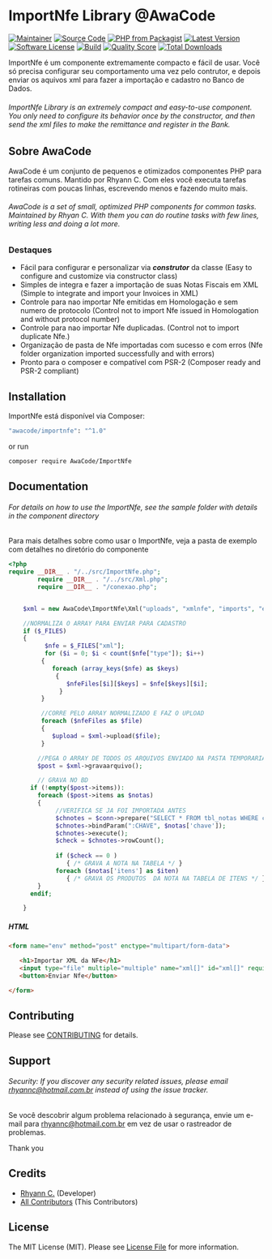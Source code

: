 # ImportNfe Library @AwaCode

[![Maintainer](http://img.shields.io/badge/maintainer-@rhyannc_-blue.svg?style=flat-square)](https://twitter.com/rhyannc_)
[![Source Code](http://img.shields.io/badge/source-AwaCode/ImportNfe-blue.svg?style=flat-square)](https://github.com/rhyannc/ImportNfe)
[![PHP from Packagist](https://img.shields.io/packagist/php-v/AwaCode/ImportNfe.svg?style=flat-square)](https://packagist.org/packages/AwaCode/ImportNfe)
[![Latest Version](https://img.shields.io/github/release/rhyannc/ImportNfe.svg?style=flat-square)](https://github.com/rhyannc/ImportNfe/releases)
[![Software License](https://img.shields.io/badge/license-MIT-brightgreen.svg?style=flat-square)](LICENSE)
[![Build](https://img.shields.io/scrutinizer/build/g/rhyannc/ImportNfe.svg?style=flat-square)](https://scrutinizer-ci.com/g/rhyannc/ImportNfe)
[![Quality Score](https://img.shields.io/scrutinizer/g/rhyannc/ImportNfe.svg?style=flat-square)](https://scrutinizer-ci.com/g/rhyannc/ImportNfe)
[![Total Downloads](https://img.shields.io/packagist/dt/AwaCode/ImportNfe.svg?style=flat-square)](https://packagist.org/packages/AwaCode/ImportNfe)


ImportNfe é um componente extremamente compacto e fácil de usar. Você só precisa configurar seu comportamento uma vez pelo contrutor, e depois enviar os aquivos xml para fazer a importação e cadastro no Banco de Dados.

###### ImportNfe Library is an extremely compact and easy-to-use component. You only need to configure its behavior once by the constructor, and then send the xml files to make the remittance and register in the Bank.


## Sobre AwaCode

AwaCode é um conjunto de pequenos e otimizados componentes PHP para tarefas comuns. Mantido por Rhyann C. Com eles você executa tarefas rotineiras com poucas linhas, escrevendo menos e fazendo muito mais.

###### AwaCode is a set of small, optimized PHP components for common tasks. Maintained by Rhyan C. With them you can do routine tasks with few lines, writing less and doing a lot more.


### Destaques


- Fácil para configurar e personalizar via ***construtor*** da classe (Easy to configure and customize via constructor class)
- Simples de integra e fazer a importação de suas Notas Fiscais em XML (Simple to integrate and import your Invoices in XML)
- Controle para nao importar Nfe emitidas em Homologação e sem numero de protocolo (Control not to import Nfe issued in Homologation and without protocol number)
- Controle para nao importar Nfe duplicadas. (Control not to import duplicate Nfe.)
- Organização de pasta de Nfe importadas com sucesso e com erros (Nfe folder organization imported successfully and with errors)
- Pronto para o composer e compatível com PSR-2 (Composer ready and PSR-2 compliant) 

## Installation

ImportNfe está disponível via Composer:

```bash
"awacode/importnfe": "^1.0"
```

or run

```bash
composer require AwaCode/ImportNfe
```

## Documentation

###### For details on how to use the ImportNfe, see the sample folder with details in the component directory

Para mais detalhes sobre como usar o ImportNfe, veja a pasta de exemplo com detalhes no diretório do componente

```php
<?php
require __DIR__ . "/../src/ImportNfe.php";
        require __DIR__ . "/../src/Xml.php";
        require __DIR__ . "/conexao.php";


    $xml = new AwaCode\ImportNfe\Xml("uploads", "xmlnfe", "imports", "error", false); //("importados", "xmlnfe");

    //NORMALIZA O ARRAY PARA ENVIAR PARA CADASTRO
    if ($_FILES)
    {
          $nfe = $_FILES["xml"];
          for ($i = 0; $i < count($nfe["type"]); $i++)
         {
            foreach (array_keys($nfe) as $keys)
             {
                $nfeFiles[$i][$keys] = $nfe[$keys][$i];
              }
         }

         //CORRE PELO ARRAY NORMALIZADO E FAZ O UPLOAD
         foreach ($nfeFiles as $file)
         {
            $upload = $xml->upload($file);
         }

        //PEGA O ARRAY DE TODOS OS ARQUIVOS ENVIADO NA PASTA TEMPORARIA
        $post = $xml->gravaarquivo();

        // GRAVA NO BD
      if (!empty($post->items)):
        foreach ($post->items as $notas)
        {
             //VERIFICA SE JA FOI IMPORTADA ANTES
             $chnotes = $conn->prepare("SELECT * FROM tbl_notas WHERE chave = :CHAVE");
             $chnotes->bindParam(":CHAVE", $notas['chave']);
             $chnotes->execute();
             $check = $chnotes->rowCount();
        
             if ($check == 0 )
                { /* GRAVA A NOTA NA TABELA */ }
             foreach ($notas['itens'] as $iten)
                { /* GRAVA OS PRODUTOS  DA NOTA NA TABELA DE ITENS */ }
        }      
      endif;

    }
```

##### HTML

````html
<form name="env" method="post" enctype="multipart/form-data">

   <h1>Importar XML da NFe</h1>
   <input type="file" multiple="multiple" name="xml[]" id="xml[]" required/>
   <button>Enviar Nfe</button>

</form>
````

## Contributing

Please see [CONTRIBUTING](https://github.com/rhyannc/ImportNfe/blob/master/CONTRIBUTING.md) for details.

## Support

###### Security: If you discover any security related issues, please email rhyannc@hotmail.com.br instead of using the issue tracker.

Se você descobrir algum problema relacionado à segurança, envie um e-mail para rhyannc@hotmail.com.br em vez de usar o rastreador de problemas.

Thank you

## Credits

- [Rhyann C.](https://github.com/rhyannc) (Developer)
- [All Contributors](https://github.com/rhyannc/ImportNfe/contributors) (This Contributors)

## License

The MIT License (MIT). Please see [License File](https://github.com/rhyannc/ImportNfe/blob/master/LICENSE) for more information.
